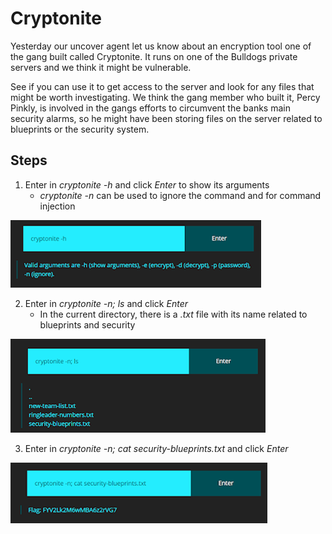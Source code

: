 # Cryptonite
Yesterday our uncover agent let us know about an encryption tool one of the gang built called Cryptonite. It runs on one of the Bulldogs private servers and we think it might be vulnerable.

See if you can use it to get access to the server and look for any files that might be worth investigating. We think the gang member who built it, Percy Pinkly, is involved in the gangs efforts to circumvent the banks main security alarms, so he might have been storing files on the server related to blueprints or the security system.

## Steps
1. Enter in *cryptonite -h* and click *Enter* to show its arguments
    - *cryptonite -n* can be used to ignore the command and for command injection

![see valid arguments](/assets/screenshots/hq-11-Cryptonite/step-1.png)

2. Enter in *cryptonite -n; ls* and click *Enter*
    - In the current directory, there is a *.txt* file with its name related to blueprints and security

![see list of files](/assets/screenshots/hq-11-Cryptonite/step-2.png)

3. Enter in *cryptonite -n; cat security-blueprints.txt* and click *Enter*

![look into blueprints](/assets/screenshots/hq-11-Cryptonite/step-3.png)